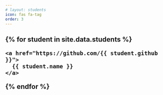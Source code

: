 ```yaml
---
# layout: students
icon: fas fa-tag
order: 3
---
```


<h2>
{% for student in site.data.students %}

    <a href="https://github.com/{{ student.github }}">
      {{ student.name }}
    </a>

{% endfor %}
</h2>